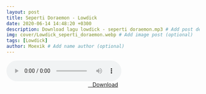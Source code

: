 ```yaml
---
layout: post
title: Seperti Doraemon - Lowdick
date: 2020-06-14 14:48:20 +0300
description: Download lagu lowdick - seperti doraemon.mp3 # Add post description (optional)
img: cover/Lowdick_seperti_doraemon.webp # Add image post (optional)
tags: [Lowdick]
author: Moexik # Add name author (optional)
---
```


<audio class='js-player' style="--plyr-color-main: #212121;" controls>
<source src="https://drive.google.com/uc?authuser=0&id=1EuhfBaceImLnverQQfSZbvICOmIVAyoy&export=download" type="audio/mp3">
</audio><br />

<center>
<a href="/dl/sepertidoraemon-lowdick/" ><i class="fa fa-caret-down" aria-hidden="true"></i>&nbsp; &nbsp;Download</a>
</center><br />
